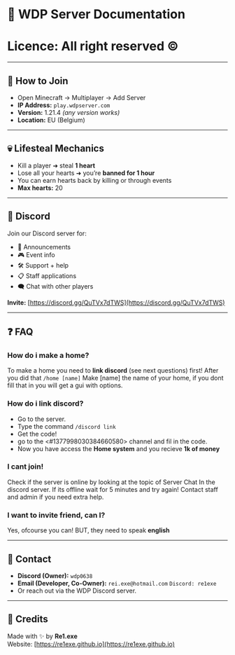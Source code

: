 # 📄 WDP Server Documentation

# Licence: All right reserved ©
---

## 🧭 How to Join

- Open Minecraft → Multiplayer → Add Server  
- **IP Address:** `play.wdpserver.com`  
- **Version:** 1.21.4 *(any version works)*  
- **Location:** EU (Belgium)

---

## 💀 Lifesteal Mechanics

- Kill a player ➜ steal **1 heart**  
- Lose all your hearts ➜ you’re **banned for 1 hour**  
- You can earn hearts back by killing or through events  
- **Max hearts:** 20

---

## 💬 Discord

Join our Discord server for:

- 📢 Announcements  
- 🎮 Event info  
- 🛠 Support + help  
- 📋 Staff applications  
- 🗨 Chat with other players

**Invite:** [https://discord.gg/QuTVx7dTWS](https://discord.gg/QuTVx7dTWS)

---

## ❓ FAQ

### How do i make a home?
To make a home you need to **link discord** (see next questions) first!
After you did that
`/home [name]`
	Make [name] the name of your home, if you dont fill that in you will get a gui with options.

### How do i link discord?
- Go to the server.
- Type the command `/discord link`
- Get the code!
- go to the <#1377998030384660580> channel and fil in the code.
- Now you have access the **Home system** and you recieve **1k of money**

### I cant join!
Check if the server is online by looking at the topic of Server Chat In the discord server.
If its offline wait for 5 minutes and try again!
Contact staff and admin if you need extra help.

### I want to invite friend, can I?
Yes, ofcourse you can!
BUT, they need to speak **english**

---

## 🔧 Contact

- **Discord (Owner):** `wdp0638` 
- **Email (Developer, Co-Owner):** `rei.exe@hotmail.com` `Discord: re1exe`
- Or reach out via the WDP Discord server.

---

## 👑 Credits

Made with ✨ by **Re1.exe**  
Website: [https://re1exe.github.io](https://re1exe.github.io)  
